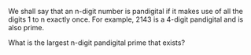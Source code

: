    <p>We shall say that an n-digit number is pandigital if it makes use of all the digits 1 to n exactly once. For example, 2143 is a 4-digit pandigital and is also prime.</p> <p>What is the largest n-digit pandigital prime that exists?</p>   